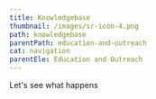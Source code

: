 ```yaml
---
title: Knowledgebase
thumbnail: /images/sr-icon-4.png
path: knowledgebase
parentPath: education-and-outreach
cat: navigation
parentEle: Education and Outreach
---
```

Let's see what happens
